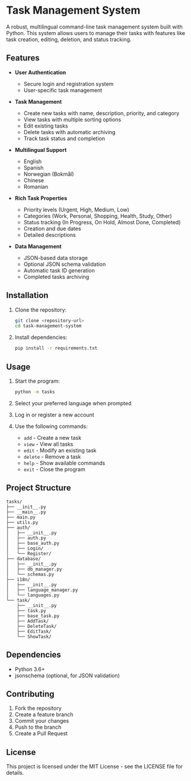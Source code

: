 # Task Management System

A robust, multilingual command-line task management system built with Python. This system allows users to manage their tasks with features like task creation, editing, deletion, and status tracking.

## Features

- **User Authentication**
  - Secure login and registration system
  - User-specific task management

- **Task Management**
  - Create new tasks with name, description, priority, and category
  - View tasks with multiple sorting options
  - Edit existing tasks
  - Delete tasks with automatic archiving
  - Track task status and completion

- **Multilingual Support**
  - English
  - Spanish
  - Norwegian (Bokmål)
  - Chinese
  - Romanian

- **Rich Task Properties**
  - Priority levels (Urgent, High, Medium, Low)
  - Categories (Work, Personal, Shopping, Health, Study, Other)
  - Status tracking (In Progress, On Hold, Almost Done, Completed)
  - Creation and due dates
  - Detailed descriptions

- **Data Management**
  - JSON-based data storage
  - Optional JSON schema validation
  - Automatic task ID generation
  - Completed tasks archiving

## Installation

1. Clone the repository:
   ```bash
   git clone <repository-url>
   cd task-management-system
   ```

2. Install dependencies:
   ```bash
   pip install -r requirements.txt
   ```

## Usage

1. Start the program:
   ```bash
   python -m tasks
   ```

2. Select your preferred language when prompted

3. Log in or register a new account

4. Use the following commands:
   - `add` - Create a new task
   - `view` - View all tasks
   - `edit` - Modify an existing task
   - `delete` - Remove a task
   - `help` - Show available commands
   - `exit` - Close the program

## Project Structure

```
tasks/
├── __init__.py
├── __main__.py
├── main.py
├── utils.py
├── auth/
│   ├── __init__.py
│   ├── auth.py
│   ├── base_auth.py
│   ├── Login/
│   └── Register/
├── database/
│   ├── __init__.py
│   ├── db_manager.py
│   └── schemas.py
├── i18n/
│   ├── __init__.py
│   ├── language_manager.py
│   └── languages.py
└── task/
    ├── __init__.py
    ├── task.py
    ├── base_task.py
    ├── AddTask/
    ├── DeleteTask/
    ├── EditTask/
    └── ShowTask/
```

## Dependencies

- Python 3.6+
- jsonschema (optional, for JSON validation)

## Contributing

1. Fork the repository
2. Create a feature branch
3. Commit your changes
4. Push to the branch
5. Create a Pull Request

## License

This project is licensed under the MIT License - see the LICENSE file for details. 